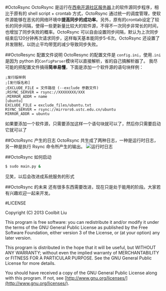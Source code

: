 #OctoRsync
OctoRsync 是运行在[西电开源社区服务器](http://linux.xidian.edu.cn)上的软件源同步程序，相比于原有的 shell script + crontab 方式，OctoRsync 通过统一的调度管理，使软件源能够在恶劣的网络环境中**提高同步的成功率**。另外，原有的crontab设定了较长的同步间隔，使得一些更新量比较大的软件源，不得不一次同步非常长的时间，也增加了同步失败的概率。OctoRsync 可以自由设置同步间隔，默认为上次同步结束后120分钟再次请求同步，这样每天基本能同步5-6次。OctoRsync 还设置了并发限制，以防止平均带宽的减少导致同步失败。

##OctoResync 配置文件说明
OctoResync 的配置文件是 `config.ini`，使用`.ini`是因为 python 的`ConfigParser`模块可以直接解析，省的自己搞解析器了。
我尽可能的把配置文件搞得**简单易懂**，下面是添加一个软件源的语句块样例：
```
;发行版样例
;[发行版名称]
;EXCLUDE_FILE = 文件路径 (--exclude 参数文件)
;RSYNC_SERVER = rsync://XXXXXXXX/XXX
;MIRROR_ADDR = name
[ubuntu]
EXCLUDE_FILE = exclude_files/ubuntu.txt
RSYNC_SERVER = rsync://mirrors6.ustc.edu.cn/ubuntu
MIRROR_ADDR = ubuntu
```
如果要添加一个软件源，只需要添加这样一个语句块就可以了，然后你只需要启动它就可以了

##OctoRsync 产生的日志
OctoRsync 共生成了两种日志，一种是运行时日志，另一种是执行 Rsync 命令所产生的输出。
![运行时日志](http://coolbit.in/images/octorsync_log.png)

##OctoRsync 如何启动
```bash
$ sudo main.py &
```
见笑，以后会改进成系统服务的形式

##OctoRsync 的未来
还有很多东西需要改进，现在只是处于能用的阶段。大家若有兴趣欢迎一起来开发。

#LICENSE

Copyright (C) 2013 Coolbit Liu

This program is free software: you can redistribute it and/or modify it under the terms of the GNU General Public License as published by the Free Software Foundation, either version 3 of the License, or (at your option) any later version.

This program is distributed in the hope that it will be useful, but WITHOUT ANY WARRANTY; without even the implied warranty of MERCHANTABILITY or FITNESS FOR A PARTICULAR PURPOSE. See the GNU General Public License for more details.

You should have received a copy of the GNU General Public License along with this program. If not, see [http://www.gnu.org/licenses/](http://www.gnu.org/licenses/).
